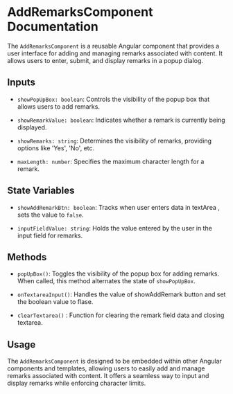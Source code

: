 # AddRemarksComponent Documentation

The `AddRemarksComponent` is a reusable Angular component that provides a user interface for adding and managing remarks associated with content. It allows users to enter, submit, and display remarks in a popup dialog.

## Inputs

- `showPopUpBox: boolean`:
  Controls the visibility of the popup box that allows users to add remarks.

- `showRemarkValue: boolean`:
  Indicates whether a remark is currently being displayed.

- `showRemarks: string`:
  Determines the visibility of remarks, providing options like 'Yes', 'No', etc.

- `maxLength: number`:
  Specifies the maximum character length for a remark.

  
## State Variables

- `showAddRemarkBtn: boolean`:
  Tracks when user enters data in textArea , sets the value to `false`.

- `inputFieldValue: string`:
  Holds the value entered by the user in the input field for remarks.

## Methods

- `popUpBox()`:
  Toggles the visibility of the popup box for adding remarks. When called, this method alternates the state of `showPopUpBox`.

- `onTextareaInput()`:
  Handles the value of showAddRemark button and set the boolean value to flase.  

- `clearTextarea()` :
   Function for clearing the remark field data and closing textarea.
   
## Usage

The `AddRemarksComponent` is designed to be embedded within other Angular components and templates, allowing users to easily add and manage remarks associated with content. It offers a seamless way to input and display remarks while enforcing character limits.